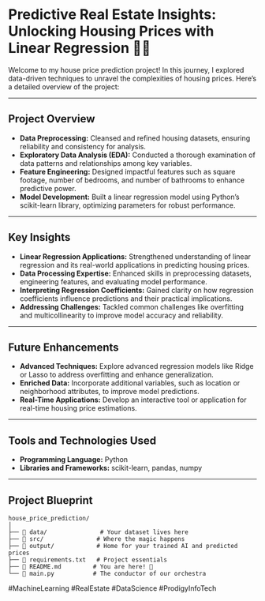 # Predictive Real Estate Insights: Unlocking Housing Prices with Linear Regression 🏡✨

Welcome to my house price prediction project! In this journey, I explored data-driven techniques to unravel the complexities of housing prices. Here’s a detailed overview of the project:

---

## Project Overview

- **Data Preprocessing:** Cleansed and refined housing datasets, ensuring reliability and consistency for analysis.
- **Exploratory Data Analysis (EDA):** Conducted a thorough examination of data patterns and relationships among key variables.
- **Feature Engineering:** Designed impactful features such as square footage, number of bedrooms, and number of bathrooms to enhance predictive power.
- **Model Development:** Built a linear regression model using Python’s scikit-learn library, optimizing parameters for robust performance.

---

## Key Insights

- **Linear Regression Applications:** Strengthened understanding of linear regression and its real-world applications in predicting housing prices.
- **Data Processing Expertise:** Enhanced skills in preprocessing datasets, engineering features, and evaluating model performance.
- **Interpreting Regression Coefficients:** Gained clarity on how regression coefficients influence predictions and their practical implications.
- **Addressing Challenges:** Tackled common challenges like overfitting and multicollinearity to improve model accuracy and reliability.

---

## Future Enhancements

- **Advanced Techniques:** Explore advanced regression models like Ridge or Lasso to address overfitting and enhance generalization.
- **Enriched Data:** Incorporate additional variables, such as location or neighborhood attributes, to improve model predictions.
- **Real-Time Applications:** Develop an interactive tool or application for real-time housing price estimations.

---

## Tools and Technologies Used

- **Programming Language:** Python
- **Libraries and Frameworks:** scikit-learn, pandas, numpy

---

## Project Blueprint
```
house_price_prediction/
│
├── 📂 data/               # Your dataset lives here
├── 📂 src/               # Where the magic happens
├── 📂 output/            # Home for your trained AI and predicted prices
├── 📄 requirements.txt   # Project essentials
├── 📄 README.md         # You are here! 👋
└── 📄 main.py           # The conductor of our orchestra
```

#MachineLearning #RealEstate #DataScience #ProdigyInfoTech

